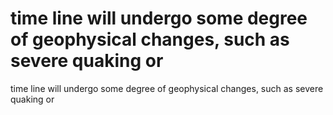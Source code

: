 # time line will undergo some degree of geophysical changes, such as severe quaking or

time line will undergo some degree of geophysical changes, such as severe quaking or